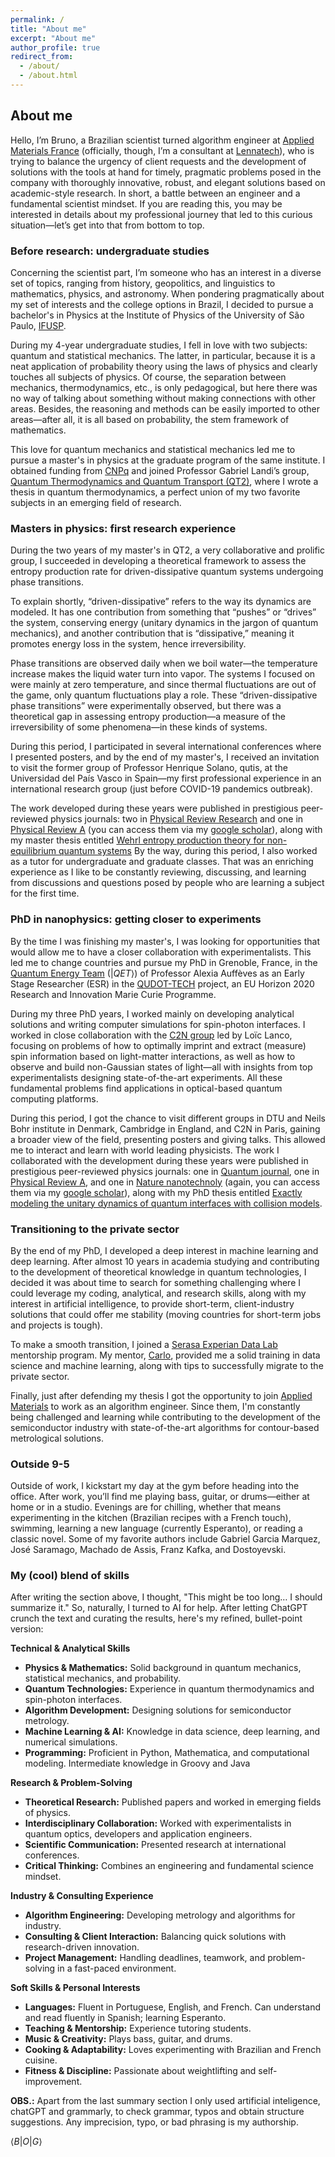 ```yaml
---
permalink: /
title: "About me"
excerpt: "About me"
author_profile: true
redirect_from: 
  - /about/
  - /about.html
---
```

<!-- Disclaimer: The technical publications shared on this website are authored by me and do not represent the opinions of my current or former employers unless explicitly mentioned. -->

## About me

Hello, I’m Bruno, a Brazilian scientist turned algorithm engineer at [Applied Materials France](https://www.appliedmaterials.com/eu/en/about/europe-overview/france-overview.html) (officially, though, I’m a consultant at [Lennatech](https://www.lennatech.com/)), who is trying to balance the urgency of client requests and the development of solutions with the tools at hand for timely, pragmatic problems posed in the company with thoroughly innovative, robust, and elegant solutions based on academic-style research. In short, a battle between an engineer and a fundamental scientist mindset. If you are reading this, you may be interested in details about my professional journey that led to this curious situation—let’s get into that from bottom to top.

### Before research: undergraduate studies
Concerning the scientist part, I’m someone who has an interest in a diverse set of topics, ranging from history, geopolitics, and linguistics to mathematics, physics, and astronomy. When pondering pragmatically about my set of interests and the college options in Brazil, I decided to pursue a bachelor's in Physics at the Institute of Physics of the University of São Paulo, [IFUSP](http://portal.if.usp.br/ifusp/).

During my 4-year undergraduate studies, I fell in love with two subjects: quantum and statistical mechanics. The latter, in particular, because it is a neat application of probability theory using the laws of physics and clearly touches all subjects of physics. Of course, the separation between mechanics, thermodynamics, etc., is only pedagogical, but here there was no way of talking about something without making connections with other areas. Besides, the reasoning and methods can be easily imported to other areas—after all, it is all based on probability, the stem framework of mathematics. 

This love for quantum mechanics and statistical mechanics led me to pursue a master's in physics at the graduate program of the same institute. I obtained funding from [CNPq](https://www.gov.br/cnpq/pt-br) and joined Professor Gabriel Landi’s group, [Quantum Thermodynamics and Quantum Transport (QT2)](https://www.pas.rochester.edu/~gtlandi/), where I wrote a thesis in quantum thermodynamics, a perfect union of my two favorite subjects in an emerging field of research.

### Masters in physics: first research experience

During the two years of my master's in QT2, a very collaborative and prolific group, I succeeded in developing a theoretical framework to assess the entropy production rate for driven-dissipative quantum systems undergoing phase transitions. 

To explain shortly, “driven-dissipative” refers to the way its dynamics are modeled. It has one contribution from something that “pushes” or “drives” the system, conserving energy (unitary dynamics in the jargon of quantum mechanics), and another contribution that is “dissipative,” meaning it promotes energy loss in the system, hence irreversibility. 

Phase transitions are observed daily when we boil water—the temperature increase makes the liquid water turn into vapor. The systems I focused on were mainly at zero temperature, and since thermal fluctuations are out of the game, only quantum fluctuations play a role. These “driven-dissipative phase transitions” were experimentally observed, but there was a theoretical gap in assessing entropy production—a measure of the irreversibility of some phenomena—in these kinds of systems. 

During this period, I participated in several international conferences where I presented posters, and by the end of my master's, I received an invitation to visit the former group of Professor Henrique Solano, qutis, at the Universidad del País Vasco in Spain—my first professional experience in an international research group (just before COVID-19 pandemics outbreak). 

The work developed during these years were published in prestigious peer-reviewed physics journals: two in [Physical Review Research](https://journals.aps.org/prresearch/about) and one in [Physical Review A](https://journals.aps.org/pra/about) (you can access them via my [google scholar](https://scholar.google.com/citations?user=Hq4mgYkAAAAJ&hl=en)), along with my master thesis entitled [Wehrl entropy production theory for non-equilibrium quantum systems](https://www.teses.usp.br/teses/disponiveis/43/43134/tde-07052020-121421/en.php) By the way, during this period, I also worked as a tutor for undergraduate and graduate classes. That was an enriching experience as I like to be constantly reviewing, discussing, and learning from discussions and questions posed by people who are learning a subject for the first time.

### PhD in nanophysics: getting closer to experiments

By the time I was finishing my master's, I was looking for opportunities that would allow me to have a closer collaboration with experimentalists. This led me to change countries and pursue my PhD in Grenoble, France, in the [Quantum Energy Team](https://quantum-energy-team.cnrs.fr/) ($\vert QET \rangle$) of Professor Alexia Auffèves as an Early Stage Researcher (ESR) in the [QUDOT-TECH](https://qudot-tech.cea.fr/) project, an EU Horizon 2020 Research and Innovation Marie Curie Programme. 

During my three PhD years, I worked mainly on developing analytical solutions and writing computer simulations for spin-photon interfaces. I worked in close collaboration with the [C2N group](https://goss.c2n.universite-paris-saclay.fr/en/members/loic-lanco-2/) led by Loïc Lanco, focusing on problems of how to optimally imprint and extract (measure) spin information based on light-matter interactions, as well as how to observe and build non-Gaussian states of light—all with insights from top experimentalists designing state-of-the-art experiments. All these fundamental problems find applications in optical-based quantum computing platforms. 

During this period, I got the chance to visit different groups in DTU and Neils Bohr institute in Denmark, Cambridge in England, and C2N in Paris, gaining a broader view of the field, presenting posters and giving talks. This allowed me to interact and learn with world leading physicists. The work I collaborated with the development during these years were published in prestigious peer-reviewed physics journals: one in [Quantum journal](https://quantum-journal.org/about/),  one in [Physical Review A](https://journals.aps.org/pra/about), and one in [Nature nanotechnoly](https://www.nature.com/nnano/journal-impact) (again, you can access them via my [google scholar](https://scholar.google.com/citations?user=Hq4mgYkAAAAJ&hl=en)), along with my PhD thesis entitled [Exactly modeling the unitary dynamics of quantum interfaces with collision models](https://theses.hal.science/tel-04536539/).

### Transitioning to the private sector

By the end of my PhD, I developed a deep interest in machine learning and deep learning. After almost 10 years in academia studying and contributing to the development of theoretical knowledge in quantum technologies, I decided it was about time to search for something challenging where I could leverage my coding, analytical, and research skills, along with my interest in artificial intelligence, to provide short-term, client-industry solutions that could offer me stability (moving countries for short-term jobs and projects is tough). 

To make a smooth transition, I joined a [Serasa Experian Data Lab](https://www.linkedin.com/showcase/serasa-experian-datalab/posts/?feedView=all) mentorship program. My mentor, [Carlo](https://vitaliset.github.io/tutoring-guideline/), provided me a solid training in data science and machine learning, along with tips to successfully migrate to the private sector. 

Finally, just after defending my thesis I got the opportunity to join [Applied Materials](https://www.appliedmaterials.com/il/en/about/israel-overview.html) to work as an algorithm engineer. Since them, I'm constantly being challenged and learning while contributing to the development of the semiconductor industry with state-of-the-art algorithms for contour-based metrological solutions.

### Outside 9-5

Outside of work, I kickstart my day at the gym before heading into the office. After work, you’ll find me playing bass, guitar, or drums—either at home or in a studio. Evenings are for chilling, whether that means experimenting in the kitchen (Brazilian recipes with a French touch), swimming, learning a new language (currently Esperanto), or reading a classic novel. Some of my favorite authors include Gabriel Garcia Marquez, José Saramago, Machado de Assis, Franz Kafka, and Dostoyevski.


### My (cool) blend of skills 

After writing the section above, I thought, "This might be too long… I should summarize it." So, naturally, I turned to AI for help. After letting ChatGPT crunch the text and curating the results, here's my refined, bullet-point version:

**Technical & Analytical Skills**  
- **Physics & Mathematics:** Solid background in quantum mechanics, statistical mechanics, and probability.  
- **Quantum Technologies:** Experience in quantum thermodynamics and spin-photon interfaces.  
- **Algorithm Development:** Designing solutions for semiconductor metrology.  
- **Machine Learning & AI:** Knowledge in data science, deep learning, and numerical simulations.  
- **Programming:** Proficient in Python, Mathematica, and computational modeling. Intermediate knowledge in Groovy and Java

**Research & Problem-Solving**  
- **Theoretical Research:** Published papers and worked in emerging fields of physics.  
- **Interdisciplinary Collaboration:** Worked with experimentalists in quantum optics, developers and application engineers.  
- **Scientific Communication:** Presented research at international conferences.  
- **Critical Thinking:** Combines an engineering and fundamental science mindset.  

**Industry & Consulting Experience**  
- **Algorithm Engineering:** Developing metrology and algorithms for industry.  
- **Consulting & Client Interaction:** Balancing quick solutions with research-driven innovation.  
- **Project Management:** Handling deadlines, teamwork, and problem-solving in a fast-paced environment.  

**Soft Skills & Personal Interests**  
- **Languages:** Fluent in Portuguese, English, and French. Can understand and read fluently in Spanish; learning Esperanto.  
- **Teaching & Mentorship:** Experience tutoring students.  
- **Music & Creativity:** Plays bass, guitar, and drums.  
- **Cooking & Adaptability:** Loves experimenting with Brazilian and French cuisine.  
- **Fitness & Discipline:** Passionate about weightlifting and self-improvement.  

**OBS.:** Apart from the last summary section I only used artificial inteligence, chatGPT and grammarly, to check grammar, typos and obtain structure suggestions. Any imprecision, typo, or bad phrasing is my authorship.

$\langle B \vert O \vert G \rangle$
